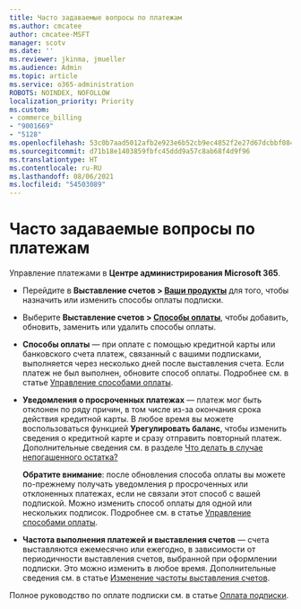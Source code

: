 ```yaml
---
title: Часто задаваемые вопросы по платежам
ms.author: cmcatee
author: cmcatee-MSFT
manager: scotv
ms.date: ''
ms.reviewer: jkinma, jmueller
ms.audience: Admin
ms.topic: article
ms.service: o365-administration
ROBOTS: NOINDEX, NOFOLLOW
localization_priority: Priority
ms.custom:
- commerce_billing
- "9001669"
- "5128"
ms.openlocfilehash: 53c0b7aad5012afb2e923e6b52cb9ec4852f2e27d67dcbbf0845616a0a8e64ad
ms.sourcegitcommit: d71b18e1403859fbfc45ddd9a57c8ab68f4d9f96
ms.translationtype: HT
ms.contentlocale: ru-RU
ms.lasthandoff: 08/06/2021
ms.locfileid: "54503089"
---
```

# <a name="payment-faq"></a>Часто задаваемые вопросы по платежам

Управление платежами в **Центре администрирования Microsoft 365**.

- Перейдите в **Выставление счетов > [Ваши продукты](https://go.microsoft.com/fwlink/p/?linkid=842054)** для того, чтобы назначить или изменить способы оплаты подписки.
- Выберите **Выставление счетов > [Способы оплаты](https://go.microsoft.com/fwlink/p/?linkid=2018806)**, чтобы добавить, обновить, заменить или удалить способы оплаты.

- **Способы оплаты** — при оплате с помощью кредитной карты или банковского счета платеж, связанный с вашими подписками, выполняется через несколько дней после выставления счета. Если платеж не был выполнен, обновите способ оплаты. Подробнее см. в статье [Управление способами оплаты](/microsoft-365/commerce/billing-and-payments/manage-payment-methods).

- **Уведомления о просроченных платежах** — платеж мог быть отклонен по ряду причин, в том числе из-за окончания срока действия кредитной карты. В любое время вы можете воспользоваться функцией **Урегулировать баланс**, чтобы изменить сведения о кредитной карте и сразу отправить повторный платеж. Дополнительные сведения см. в разделе [Что делать в случае непогашенного остатка?](/microsoft-365/commerce/billing-and-payments/pay-for-your-subscription#what-if-i-have-an-outstanding-balance)

    **Обратите внимание**: после обновления способа оплаты вы можете по-прежнему получать уведомления р просроченных или отклоненных платежах, если не связали этот способ с вашей подпиской. Можно изменить способ оплаты для одной или нескольких подписок. Подробнее см. в статье [Управление способами оплаты](/microsoft-365/commerce/billing-and-payments/manage-payment-methods).

- **Частота выполнения платежей и выставления счетов** — счета выставляются ежемесячно или ежегодно, в зависимости от периодичности выставления счетов, выбранной при оформлении подписки. Это можно изменить в любое время. Дополнительные сведения см. в статье [Изменение частоты выставления счетов](/microsoft-365/commerce/billing-and-payments/change-payment-frequency).

Полное руководство по оплате подписки см. в статье [Оплата подписки](/microsoft-365/commerce/billing-and-payments/pay-for-your-subscription).
